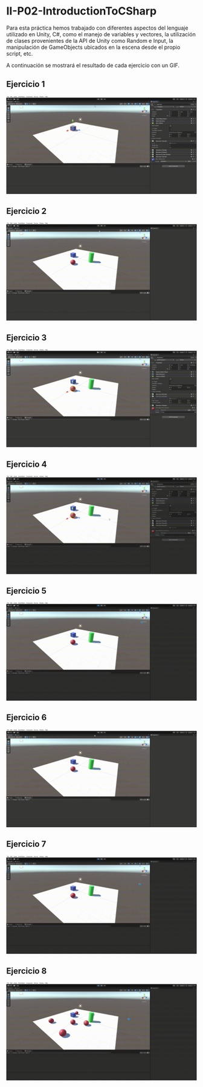 # II-P02-IntroductionToCSharp

Para esta práctica hemos trabajado con diferentes aspectos del lenguaje utilizado en Unity, C#, como el manejo de variables y vectores, la utilización de clases provenientes de la API de Unity como Random e Input, la manipulación de GameObjects ubicados en la escena desde el propio script, etc.

A continuación se mostrará el resultado de cada ejercicio con un GIF.

## Ejercicio 1
![Ejecución ejercicio1](./exercise1.gif)

## Ejercicio 2
![Ejecución ejercicio2](./exercise2.gif)

## Ejercicio 3
![Ejecución ejercicio3](./exercise3.gif)

## Ejercicio 4
![Ejecución ejercicio4](./exercise4.gif)

## Ejercicio 5
![Ejecución ejercicio5](./exercise5.gif)

## Ejercicio 6
![Ejecución ejercicio6](./exercise6.gif)

## Ejercicio 7
![Ejecución ejercicio7](./exercise7.gif)

## Ejercicio 8
![Ejecución ejercicio8](./exercise8.gif)
